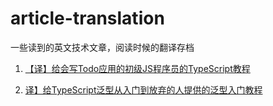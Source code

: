 # article-translation
一些读到的英文技术文章，阅读时候的翻译存档

1. [【译】给会写Todo应用的初级JS程序员的TypeScript教程](/TypeScript_Tutorial_for_JS_Programmers_Who_Know_How_to_Build_a_Todo_App.md)

2. [译】给TypeScript泛型从入门到放弃的人提供的泛型入门教程](/TypeScript-Generics-for-People-Who-Gave-Up-on-Understanding-Generics.md)
